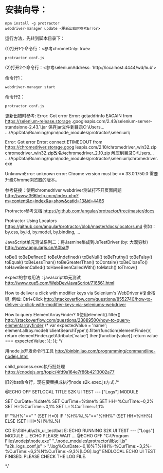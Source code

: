 安装向导：
=========

	npm install -g protractor
	webdriver-manager update <更新出错时参考Error>

运行方法，先转到脚本目录下：

(1)打开1个命令行：<参考chromeOnly: true>

	protractor conf.js

(2)打开2个命令行：<参考seleniumAddress: 'http://localhost:4444/wd/hub'>

命令行1：

	webdriver-manager start

命令行2：

	protractor conf.js

更新出错时参考:
Error: Got error Error: getaddrinfo EAGAIN from https://selenium-release.storage
.googleapis.com/2.43/selenium-server-standalone-2.43.1.jar
保存jar文件到目录C:\Users\... ...\AppData\Roaming\npm\node_modules\protractor\selenium\

Error: Got error Error: connect ETIMEDOUT from https://chromedriver.storage.goog
leapis.com/2.10/chromedriver_win32.zip
chromedriver_win32.zip改名为chromedriver_2.10.zip
解压到目录C:\Users\... ...\AppData\Roaming\npm\node_modules\protractor\selenium\chromedriver.exe

UnknownError: unknown error: Chrome version must be >= 33.0.1750.0
需要升级Chrome浏览器的版本。

参考链接：使用chromedriver webdriver测试打不开页面问题
http://www.366help.com/index.php?m=content&c=index&a=show&catid=13&id=4466

Protractor参考文档
https://github.com/angular/protractor/tree/master/docs

Protractor Using Locators
https://github.com/angular/protractor/blob/master/docs/locators.md
例如：by.css, by.id, by.model, by.binding, ...

JavaScript单元测试系列二：将Jasmine集成到JsTestDriver (by: 大漠穷秋)
http://www.angularjs.cn/A0ba#!

toBe()
toBeDefined()
toBeUndefined()
toBeNull()
toBeTruthy()
toBeFalsy()
toEqual()
toBeLessThan()
toBeGreaterThan()
toContain()
toBeCloseTo()
toHaveBeenCalled()
toHaveBeenCalledWith()
toMatch()
toThrow()

expect的参考用法：javascript单元测试
http://www.xue5.com/WebDev/JavaScript/716561.html

How to deliver a click with modifier keys via Selenium's WebDriver
#复合按键, 例如: Ctrl+Click
http://stackoverflow.com/questions/8552740/how-to-deliver-a-click-with-modifier-keys-via-seleniums-webdriver

How to query ElementArrayFinder?
#使用element().filter()
http://stackoverflow.com/questions/23889500/how-to-query-elementarrayfinder
/*
var expectedValue = 'name';
element.all(by.model('clientSearchType')).filter(function(elementFinder){
    return elementFinder.getAttribute('value').then(function(value){
        return value === expectedValue;
    });
});
*/

用node.js开发命令行工具
http://binbinliao.com/programming/commandline-nodejs.html

child_process.exec执行批处理
https://cnodejs.org/topic/4fd9a164e7f86b4213002a77

旧的bat命令行，现在要替换成执行node s2k_exec.js方式
/*

@ECHO OFF
SETLOCAL
TITLE S2K UI TEST --- ["Logs"] MODULE

SET CurDate=%date%
SET CurTime=%time%
SET HH=%CurTime:~0,2%
SET H=%CurTime:~0,1%
SET L=%CurTime:~1,1%

IF "%H%"==" " (SET H=0)
IF "%H%%L%"=="%HH%" (SET HH=%HH%) ELSE (SET HH=%H%%L%)

CD E:\GitHub\s2k_ui_test\bat
E:
ECHO RUNNING S2K UI TEST --- ["Logs"] MODULE ...
ECHO PLEASE WAIT ...
@ECHO OFF
"C:\Program Files\nodejs\node.exe" "..\node_modules\protractor\lib\cli.js" "s2k_logs_conf.js" > ".\log\%CurDate:~0,10%T%HH%-%CurTime:~3,2%-%CurTime:~6,2%N%CurTime:~9,3%[LOG].log"
ENDLOCAL
ECHO UI TEST FINISED. PLEASE CHECK THE LOG FILE.

*/